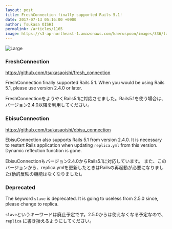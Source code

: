 ```yaml
---
layout: post
title: FreshConnection finally supported Rails 5.1!
date: 2017-07-13 05:16:00 +0900
author: Tsukasa OISHI
permalink: /articles/1165
image: https://s3-ap-northeast-1.amazonaws.com/kaeruspoon/images/336/large.JPG?1499890561
---
```


![Large](https://s3-ap-northeast-1.amazonaws.com/kaeruspoon/images/336/large.JPG?1499890561)

### FreshConnection
https://github.com/tsukasaoishi/fresh_connection

FreshConnection finally supported Rails 5.1. When you would be using Rails 5.1, please use version 2.4.0 or later.

FreshConnectionをようやくRails5.1に対応させました。Rails5.1を使う場合は、バージョン2.4.0以降を利用してください。

### EbisuConnection
https://github.com/tsukasaoishi/ebisu_connection

EbisuConnection also supports Rails 5.1 from version 2.4.0. 
It is necessary to restart Rails application when updating `replica.yml` from this version. Dynamic reflection function is gone.

EbisuConnectionもバージョン2.4.0からRails5.1に対応しています。
また、このバージョンから、replica.ymlを更新したときはRailsの再起動が必要になりました(動的反映の機能はなくなりました)。

### Deprecated
The keyword `slave` is deprecated.  It is going to useless from 2.5.0 since, please change to replica.

`slave`というキーワードは廃止予定です。2.5.0からは使えなくなる予定なので、`replica` に書き換えるようにしてください。
